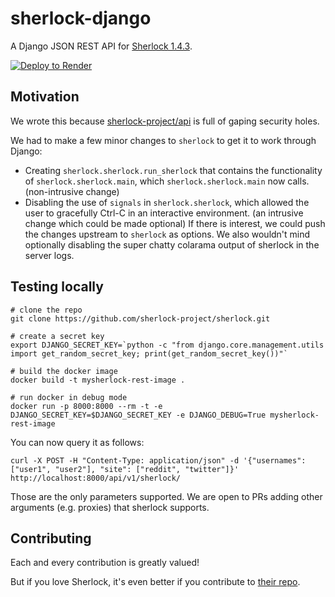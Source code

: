 # sherlock-django

A Django JSON REST API for [Sherlock 1.4.3](https://github.com/sherlock-project/sherlock).

<a href="https://render.com/deploy?repo=https://github.com/turian/sherlock-django">
<img src="https://render.com/images/deploy-to-render-button.svg" alt="Deploy to Render" />
</a>

## Motivation

We wrote this because [sherlock-project/api](https://github.com/sherlock-project/api) is full of gaping security holes.

We had to make a few minor changes to `sherlock` to get it to work
through Django:
* Creating `sherlock.sherlock.run_sherlock` that contains
the functionality of `sherlock.sherlock.main`, which `sherlock.sherlock.main` now calls. (non-intrusive change)
* Disabling the use of `signals` in `sherlock.sherlock`, which allowed the user to gracefully Ctrl-C in an interactive environment. (an intrusive change which could be made optional)
If there is interest, we could push the changes upstream to `sherlock`
as options. We also wouldn't mind optionally disabling the super chatty colarama output of sherlock in the server logs.

## Testing locally

```
# clone the repo
git clone https://github.com/sherlock-project/sherlock.git

# create a secret key
export DJANGO_SECRET_KEY=`python -c "from django.core.management.utils import get_random_secret_key; print(get_random_secret_key())"`

# build the docker image
docker build -t mysherlock-rest-image .

# run docker in debug mode
docker run -p 8000:8000 --rm -t -e DJANGO_SECRET_KEY=$DJANGO_SECRET_KEY -e DJANGO_DEBUG=True mysherlock-rest-image
```

You can now query it as follows:
```
curl -X POST -H "Content-Type: application/json" -d '{"usernames": ["user1", "user2"], "site": ["reddit", "twitter"]}' http://localhost:8000/api/v1/sherlock/
```

Those are the only parameters supported. We are open to PRs adding other arguments (e.g. proxies) that sherlock supports.

## Contributing

Each and every contribution is greatly valued!

But if you love Sherlock, it's even better if you contribute to [their repo](https://github.com/sherlock-project/sherlock).

